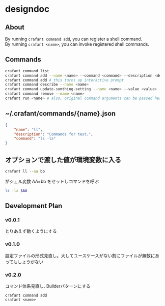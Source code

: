 # designdoc
## About
By running `crafant command add`, you can register a shell command.  
By running `crafant <name>`, you can invoke registered shell commands.

## Commands
```bash
crafant command list
crafant command add --name <name> --command <command> --description <description>
crafant command add # this turns up interactive prompt
crafant command describe --name <name>
crafant command update-somthing-setting --name <name> --value <value>
crafant command remove --name <name>
crafant run <name> # also, original command arguments can be passed here.
```

## ~/.crafant/commands/{name}.json
```json
{
    "name": "ll",
    "description": "Commands for test.",
    "command": "ls -la"
}
```

## オプションで渡した値が環境変数に入る
```bash
crafant ll --aa bb
```
がシェル変数 AA=bb をセットしコマンドを呼ぶ
```bash
ls -la $AA
```

## Development Plan
### v0.0.1
とりあえず動くようにする
### v0.1.0
設定ファイルの形式見直し。大してユースケースがない割にファイルが無数にあってもしょうがない
### v0.2.0
コマンド体系見直し. Builderパターンにする
```
crafant command add
crafant <name>
```
